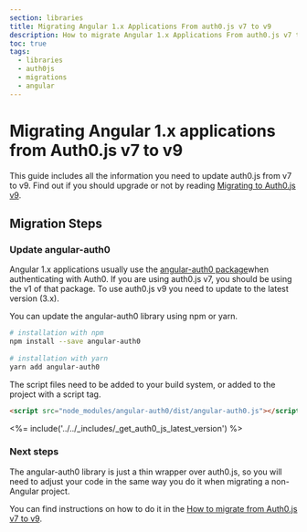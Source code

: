 ```yaml
---
section: libraries
title: Migrating Angular 1.x Applications From auth0.js v7 to v9
description: How to migrate Angular 1.x Applications From auth0.js v7 to v9
toc: true
tags:
  - libraries
  - auth0js
  - migrations
  - angular
---
```

# Migrating Angular 1.x applications from Auth0.js v7 to v9

This guide includes all the information you need to update auth0.js from v7 to v9. Find out if you should upgrade or not by reading [Migrating to Auth0.js v9](/libraries/auth0js/v9/migration-guide).

## Migration Steps

### Update angular-auth0

Angular 1.x applications usually use the [angular-auth0 package](https://www.npmjs.com/package/angular-auth0)when authenticating with Auth0. If you are using auth0.js v7, you should be using the v1 of that package. To use auth0.js v9 you need to update to the latest version (3.x).

You can update the angular-auth0 library using npm or yarn.

```bash
# installation with npm
npm install --save angular-auth0
 
# installation with yarn
yarn add angular-auth0
```

The script files need to be added to your build system, or added to the project with a script tag.

```html
<script src="node_modules/angular-auth0/dist/angular-auth0.js"></script>
```

<%= include('../../_includes/_get_auth0_js_latest_version') %>

### Next steps

The angular-auth0 library is just a thin wrapper over auth0.js, so you will need to adjust your code in the same way you do it when migrating a non-Angular project.

You can find instructions on how to do it in the [How to migrate from Auth0.js v7 to v9](/libraries/auth0js/v9/migration-v7-v9).

